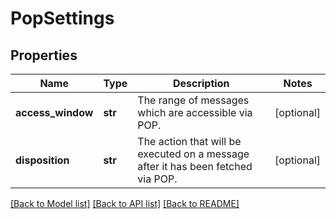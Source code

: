 # PopSettings

## Properties
Name | Type | Description | Notes
------------ | ------------- | ------------- | -------------
**access_window** | **str** | The range of messages which are accessible via POP. | [optional] 
**disposition** | **str** | The action that will be executed on a message after it has been fetched via POP. | [optional] 

[[Back to Model list]](../README.md#documentation-for-models) [[Back to API list]](../README.md#documentation-for-api-endpoints) [[Back to README]](../README.md)

